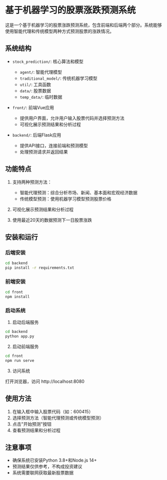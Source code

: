 # 基于机器学习的股票涨跌预测系统

这是一个基于机器学习的股票涨跌预测系统，包含前端和后端两个部分。系统能够使用智能代理和传统模型两种方式预测股票的涨跌情况。

## 系统结构

- `stock_prediction/`: 核心算法和模型
  - `agent/`: 智能代理模型
  - `traditional_model/`: 传统机器学习模型
  - `util/`: 工具函数
  - `data/`: 股票数据
  - `temp_data/`: 临时数据

- `front/`: 前端Vue应用
  - 提供用户界面，允许用户输入股票代码并选择预测方法
  - 可视化展示预测结果和分析过程

- `backend/`: 后端Flask应用
  - 提供API接口，连接前端和预测模型
  - 处理预测请求并返回结果

## 功能特点

1. 支持两种预测方法：
   - 智能代理预测：综合分析市场、新闻、基本面和宏观经济数据
   - 传统模型预测：使用机器学习模型预测股票价格

2. 可视化展示预测结果和分析过程

3. 使用最近20天的数据预测下一日股票涨跌

## 安装和运行

### 后端安装

```bash
cd backend
pip install -r requirements.txt
```

### 前端安装

```bash
cd front
npm install
```

### 启动系统

1. 启动后端服务

```bash
cd backend
python app.py
```

2. 启动前端服务

```bash
cd front
npm run serve
```

3. 访问系统

打开浏览器，访问 http://localhost:8080

## 使用方法

1. 在输入框中输入股票代码（如：600415）
2. 选择预测方法（智能代理预测或传统模型预测）
3. 点击"开始预测"按钮
4. 查看预测结果和分析过程

## 注意事项

- 确保系统已安装Python 3.8+和Node.js 14+
- 预测结果仅供参考，不构成投资建议
- 系统需要联网获取最新股票数据